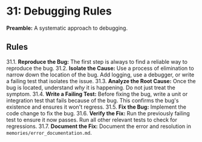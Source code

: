 # 31: Debugging Rules

**Preamble:** A systematic approach to debugging.

## Rules
31.1. **Reproduce the Bug:** The first step is always to find a reliable way to reproduce the bug.
31.2. **Isolate the Cause:** Use a process of elimination to narrow down the location of the bug. Add logging, use a debugger, or write a failing test that isolates the issue.
31.3. **Analyze the Root Cause:** Once the bug is located, understand *why* it is happening. Do not just treat the symptom.
31.4. **Write a Failing Test:** Before fixing the bug, write a unit or integration test that fails because of the bug. This confirms the bug's existence and ensures it won't regress.
31.5. **Fix the Bug:** Implement the code change to fix the bug.
31.6. **Verify the Fix:** Run the previously failing test to ensure it now passes. Run all other relevant tests to check for regressions.
31.7. **Document the Fix:** Document the error and resolution in `memories/error_documentation.md`.